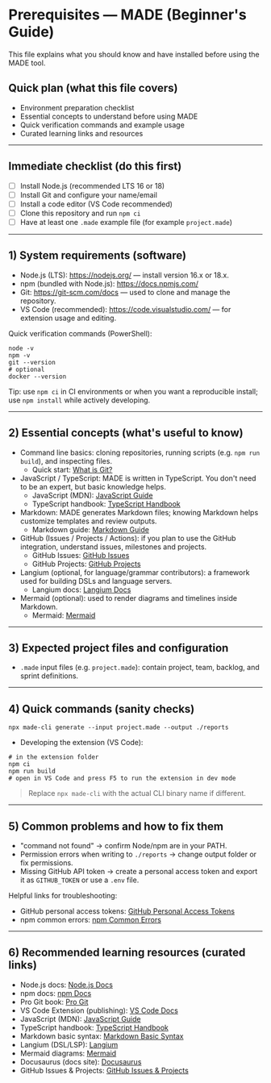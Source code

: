 # Prerequisites — MADE (Beginner's Guide)

This file explains what you should know and have installed before using the MADE tool. 
## Quick plan (what this file covers)
- Environment preparation checklist
- Essential concepts to understand before using MADE
- Quick verification commands and example usage
- Curated learning links and resources

---

## Immediate checklist (do this first)
- [ ] Install Node.js (recommended LTS 16 or 18)
- [ ] Install Git and configure your name/email
- [ ] Install a code editor (VS Code recommended)
- [ ] Clone this repository and run `npm ci`
- [ ] Have at least one `.made` example file (for example `project.made`)

---

## 1) System requirements (software)
- Node.js (LTS): https://nodejs.org/ — install version 16.x or 18.x.
- npm (bundled with Node.js): https://docs.npmjs.com/
- Git: https://git-scm.com/docs — used to clone and manage the repository.
- VS Code (recommended): https://code.visualstudio.com/ — for extension usage and editing.

Quick verification commands (PowerShell):

```pwsh
node -v
npm -v
git --version
# optional
docker --version
```

Tip: use `npm ci` in CI environments or when you want a reproducible install; use `npm install` while actively developing.

---

## 2) Essential concepts (what's useful to know)
- Command line basics: cloning repositories, running scripts (e.g. `npm run build`), and inspecting files.
  - Quick start: [What is Git?](https://git-scm.com/book/en/v2/Getting-Started-What-is-Git%3F)
- JavaScript / TypeScript: MADE is written in TypeScript. You don't need to be an expert, but basic knowledge helps.
  - JavaScript (MDN): [JavaScript Guide](https://developer.mozilla.org/en-US/docs/Web/JavaScript/Guide)
  - TypeScript handbook: [TypeScript Handbook](https://www.typescriptlang.org/docs/)
- Markdown: MADE generates Markdown files; knowing Markdown helps customize templates and review outputs.
  - Markdown guide: [Markdown Guide](https://www.markdownguide.org/)
- GitHub (Issues / Projects / Actions): if you plan to use the GitHub integration, understand issues, milestones and projects.
  - GitHub Issues: [GitHub Issues](https://docs.github.com/en/issues)
  - GitHub Projects: [GitHub Projects](https://docs.github.com/pt/issues/planning-and-tracking-with-projects)
- Langium (optional, for language/grammar contributors): a framework used for building DSLs and language servers.
  - Langium docs: [Langium Docs](https://langium.org/)
- Mermaid (optional): used to render diagrams and timelines inside Markdown.
  - Mermaid: [Mermaid](https://mermaid.js.org/)

---

## 3) Expected project files and configuration
- `.made` input files (e.g. `project.made`): contain project, team, backlog, and sprint definitions.

---

## 4) Quick commands (sanity checks)
```pwsh
npx made-cli generate --input project.made --output ./reports
```

- Developing the extension (VS Code):

```pwsh
# in the extension folder
npm ci
npm run build
# open in VS Code and press F5 to run the extension in dev mode
```

> Replace `npx made-cli` with the actual CLI binary name if different.

---

## 5) Common problems and how to fix them
- "command not found" → confirm Node/npm are in your PATH.
- Permission errors when writing to `./reports` → change output folder or fix permissions.
- Missing GitHub API token → create a personal access token and export it as `GITHUB_TOKEN` or use a `.env` file.

Helpful links for troubleshooting:
- GitHub personal access tokens: [GitHub Personal Access Tokens](https://docs.github.com/en/authentication/keeping-your-account-and-data-secure/creating-a-personal-access-token)
- npm common errors: [npm Common Errors](https://docs.npmjs.com/common-errors)

---

## 6) Recommended learning resources (curated links)
- Node.js docs: [Node.js Docs](https://nodejs.org/en/docs/)
- npm docs: [npm Docs](https://docs.npmjs.com/)
- Pro Git book: [Pro Git](https://git-scm.com/book/en/v2)
- VS Code Extension (publishing): [VS Code Docs](https://code.visualstudio.com/api/working-with-extensions/publishing-extension)
- JavaScript (MDN): [JavaScript Guide](https://developer.mozilla.org/en-US/docs/Web/JavaScript/Guide)
- TypeScript handbook: [TypeScript Handbook](https://www.typescriptlang.org/docs/)
- Markdown basic syntax: [Markdown Basic Syntax](https://www.markdownguide.org/basic-syntax/)
- Langium (DSL/LSP): [Langium](https://langium.org/)
- Mermaid diagrams: [Mermaid](https://mermaid.js.org/)
- Docusaurus (docs site): [Docusaurus](https://docusaurus.io/docs)
- GitHub Issues & Projects: [GitHub Issues & Projects](https://docs.github.com/en/issues)
